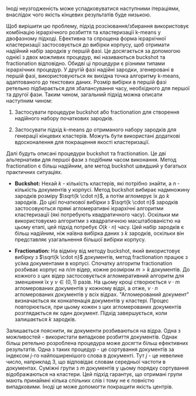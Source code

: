 Іноді неузгодженість може успадковуватися наступними ітераціями, внаслідок чого якість кінцевих результатів буде низькою.

Щоб вирішити цю проблему, підхід розсіювання/збирання використовує комбінацію ієрархічного розбиття та кластеризації k-means у двофазному підході. Ефективна та спрощена форма ієрархічної кластеризації застосовується до вибірки корпусу, щоб отримати надійний набір зародків у першій фазі. Це досягається за допомогою однієї з двох можливих процедур, які називаються buckshot та fractionation відповідно. Обидві ці процедури є різними типами ієрархічних процедур. У другій фазі надійні зародки, згенеровані в першій фазі, використовуються як вихідна точка алгоритму k-means, адаптованого до текстових даних. Розмір вибірки в першій фазі ретельно підбирається для збалансування часу, необхідного для першої та другої фази. Таким чином, загальний підхід можна описати наступним чином:

1. Застосувати процедури buckshot або fractionation для створення надійного набору початкових зародків.

2. Застосувати підхід k-means до отриманого набору зародків для генерації кінцевих кластерів. Можуть бути використані додаткові вдосконалення для покращення якості кластеризації.

Далі будуть описані процедури buckshot та fractionation. Це дві альтернативи для першої фази з подібним часом виконання. Метод fractionation є більш надійним, але метод buckshot швидший у багатьох практичних ситуаціях.

- **Buckshot:** Нехай $k$ - кількість кластерів, які потрібно знайти, а $n$ - кількість документів у корпусі. Метод buckshot вибирає надмножину зародків розміру $\sqrt{k \cdot n}$, а потім агломерує їх до $k$ зародків. До цієї початкової вибірки з $\sqrt{k \cdot n}$ зародків застосовуються прямі агломеративні ієрархічні алгоритми кластеризації (які потребують квадратичного часу). Оскільки ми використовуємо алгоритми з квадратичною масштабованістю на цьому етапі, цей підхід потребує $O(k \cdot n)$ часу. Цей набір зародків є більш надійним, ніж наївна вибірка даних з $k$ зародків, оскільки він представляє узагальнення більшої вибірки корпусу.

- **Fractionation:** На відміну від методу buckshot, який використовує вибірку з $\sqrt{k \cdot n}$ документів, метод fractionation працює з усіма документами в корпусі. Спочатку алгоритм fractionation розбиває корпус на $n/m$ відер, кожне розміром $m > k$ документів. До кожного з цих відер застосовується агломеративний алгоритм для зменшення їх у $\nu \in (0, 1)$ разів. На цьому кроці створюється $\nu \cdot m$ агломерованих документів у кожному відрі, а отже, $\nu \cdot n$ агломерованих документів у всіх відрах. "Агломерований документ" визначається як конкатенація документів у кластері. Процес повторюється, при цьому кожен з цих агломерованих документів розглядається як один документ. Підхід завершується, коли залишається $k$ зародків.

Залишається пояснити, як документи розбиваються на відра. Одна з можливостей - використати випадкове розбиття документів. Однак більш ретельно розроблена процедура може досягти більш ефективних результатів. Одна з таких процедур - це сортування документів за індексом $j$-го найпоширенішого слова в документі. Тут $j$ - це невелике число, наприклад 3, що відповідає словам середньої частоти в документах. Суміжні групи з $m$ документів у цьому порядку сортування відображаються на кластери. Цей підхід гарантує, що отримані групи мають принаймні кілька спільних слів і тому не є повністю випадковими. Іноді це може допомогти покращити якість центрів.